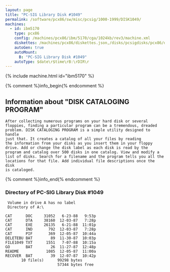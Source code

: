 ```yaml
---
layout: page
title: "PC-SIG Library Disk #1049"
permalink: /software/pcx86/sw/misc/pcsig/1000-1999/DISK1049/
machines:
  - id: ibm5170
    type: pcx86
    config: /machines/pcx86/ibm/5170/cga/1024kb/rev3/machine.xml
    diskettes: /machines/pcx86/diskettes.json,/disks/pcsigdisks/pcx86/diskettes.json
    autoGen: true
    autoMount:
      B: "PC-SIG Library Disk #1049"
    autoType: $date\r$time\rB:\rDIR\r
---
```


{% include machine.html id="ibm5170" %}

{% comment %}info_begin{% endcomment %}

## Information about "DISK CATALOGING PROGRAM"

    After collecting numerous programs on your hard disk or several
    floppies, finding a particular program can be a tremendous, dreaded
    problem. DISK CATALOGING PROGRAM is a simple utility designed to handle
    just that. It creates a catalog of all your files by reading
    the information from your disks as you insert them in your floppy
    drive. Add or change the disk label as each disk is read by the
    program and catalog over 500 disks in one catalog. View and modify a
    list of disks. Search for a filename and the program tells you all the
    locations for that file. Add individual file descriptions once the disk
    is cataloged.
{% comment %}info_end{% endcomment %}


### Directory of PC-SIG Library Disk #1049

     Volume in drive A has no label
     Directory of A:\

    CAT      DOC     31052   6-23-88   9:53p
    CAT      DTA     38160  12-03-87   7:28p
    CAT      EXE     26135   6-21-88  11:01p
    CAT      IND       792  12-03-87   7:28p
    CAT      PIF       369  12-05-87  10:44a
    DELETEBU BAT        89  11-30-87  10:03p
    FILE1049 TXT      1551   7-07-88  10:15a
    GO       BAT        26  11-27-87  12:48p
    README            1085  12-05-87  11:00a
    RECOVER  BAT        39  12-07-87  10:42p
           10 file(s)      99298 bytes
                           57344 bytes free
